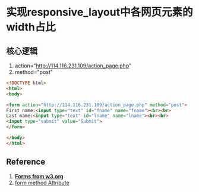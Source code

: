 # 实现responsive_layout中各网页元素的width占比

## 核心逻辑

1. action="http://114.116.231.109/action_page.php"
2. method="post"

```html
<!DOCTYPE html>
<html>
<body>

<form action="http://114.116.231.109/action_page.php" method="post">
First name:<input type="text" id="fname" name="fname"><br><br>
Last name:<input type="text" id="lname" name="lname"><br><br>
<input type="submit" value="Submit">
</form>

</body>
</html>
```

## Reference

1. [**Forms from w3.org**](https://www.w3.org/TR/html401/interact/forms.html)
2. [form method Attribute](https://www.w3schools.com/tags/tryit.asp?filename=tryhtml_form_method)

